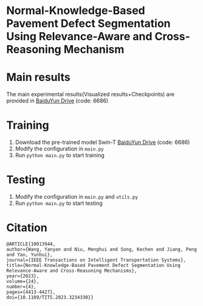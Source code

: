 # Normal-Knowledge-Based Pavement Defect Segmentation Using Relevance-Aware and Cross-Reasoning Mechanism

# Main results
The main experimental results(Visualized results+Checkpoints) are provided in [BaiduYun Drive](https://pan.baidu.com/s/1n0g67GufGnP5RQ6W_Lsb9g) (code: 6686)
  
# Training
1. Download the pre-trained model Swin-T [BaiduYun Drive](https://pan.baidu.com/s/1cIX3ruaQqEG6jgb9yCWDqg) (code: 6686)
2. Modify the configuration in `main.py`
3. Run `python main.py` to start training
# Testing
1. Modify the configuration in `main.py` and `utils.py`
2. Run `python main.py` to start testing

# Citation
```
@ARTICLE{10013944,
author={Wang, Yanyan and Niu, Menghui and Song, Kechen and Jiang, Peng and Yan, Yunhui},
journal={IEEE Transactions on Intelligent Transportation Systems}, 
title={Normal-Knowledge-Based Pavement Defect Segmentation Using Relevance-Aware and Cross-Reasoning Mechanisms}, 
year={2023},
volume={24},
number={4},
pages={4413-4427},
doi={10.1109/TITS.2023.3234330}}

```

